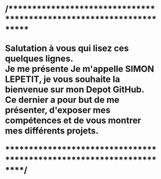 <h1 `#0969DA`>
/********************************************************************
  
Salutation à vous qui lisez ces quelques lignes.  
Je me présente Je m'appelle SIMON LEPETIT, je vous souhaite la bienvenue sur mon Depot GitHub.  
Ce dernier a pour but de me présenter, d'exposer mes compétences et de vous montrer mes différents projets.  
  
********************************************************************/
</h1>

<!--
**LepetitPortfolio/LepetitPortfolio** is a ✨ _special_ ✨ repository because its `README.md` (this file) appears on your GitHub profile.

Here are some ideas to get you started:

- 🔭 I’m currently working on ...
- 🌱 I’m currently learning ...
- 👯 I’m looking to collaborate on ...
- 🤔 I’m looking for help with ...
- 💬 Ask me about ...
- 📫 How to reach me: ...
- 😄 Pronouns: ...
- ⚡ Fun fact: ...
-->
